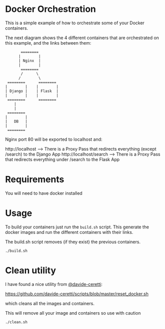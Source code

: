 Docker Orchestration
====================

This is a simple example of how to orchestrate some of 
your Docker containers.

The next diagram shows the 4 different containers that are orchestrated 
on this example, and the links between them:

           ========
          |        |
          | Nginx  |
          |        |
           ========
           /      \
          /        \
     ========      ========
    |        |    |        |
    | Django |    | Flask  |
    |        |    |        |
     ========      ========
        |
        |
     ========
    |        |
    |   DB   |
    |        |
     ========


Nginx port 80 will be exported to localhost and:

http://localhost --> There is a Proxy Pass that redirects everything (except /search) to the Django App
http://localhost/search --> There is a Proxy Pass that redirects everything under /search to the Flask App

Requirements
============

You will need to have docker installed

Usage
=====

To build your containers just run the ```build.sh``` script.
This generate the docker images and run the different containers 
with their links.

The build.sh script removes (if they exist) the previous containers.

```
./build.sh
```

Clean utility
=============

I have found a nice utility from [@davide-ceretti](https://github.com/davide-ceretti):

https://github.com/davide-ceretti/scripts/blob/master/reset_docker.sh

which cleans all the images and containers.

This will remove all your image and containers so use with caution

```
./clean.sh
```
